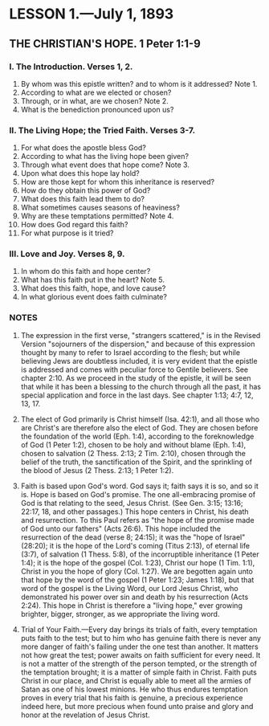 # LESSON 1.—July 1, 1893

## THE CHRISTIAN'S HOPE. 1 Peter 1:1-9

### I. The Introduction. Verses 1, 2.

1. By whom was this epistle written? and to whom is it addressed? Note 1.
2. According to what are we elected or chosen?
3. Through, or in what, are we chosen? Note 2.
4. What is the benediction pronounced upon us?

### II. The Living Hope; the Tried Faith. Verses 3-7.

1. For what does the apostle bless God?
2. According to what has the living hope been given?
3. Through what event does that hope come? Note 3.
4. Upon what does this hope lay hold?
5. How are those kept for whom this inheritance is reserved?
6. How do they obtain this power of God?
7. What does this faith lead them to do?
8. What sometimes causes seasons of heaviness?
9. Why are these temptations permitted? Note 4.
10. How does God regard this faith?
11. For what purpose is it tried?

### III. Love and Joy. Verses 8, 9.

1. In whom do this faith and hope center?
2. What has this faith put in the heart? Note 5.
3. What does this faith, hope, and love cause?
4. In what glorious event does faith culminate?

### NOTES

1. The expression in the first verse, "strangers scattered," is in the Revised Version "sojourners of the dispersion," and because of this expression thought by many to refer to Israel according to the flesh; but while believing Jews are doubtless included, it is very evident that the epistle is addressed and comes with peculiar force to Gentile believers. See chapter 2:10. As we proceed in the study of the epistle, it will be seen that while it has been a blessing to the church through all the past, it has special application and force in the last days. See chapter 1:13; 4:7, 12, 13, 17.

2. The elect of God primarily is Christ himself (Isa. 42:1), and all those who are Christ's are therefore also the elect of God. They are chosen before the foundation of the world (Eph. 1:4), according to the foreknowledge of God (1 Peter 1:2), chosen to be holy and without blame (Eph. 1:4), chosen to salvation (2 Thess. 2:13; 2 Tim. 2:10), chosen through the belief of the truth, the sanctification of the Spirit, and the sprinkling of the blood of Jesus (2 Thess. 2:13; 1 Peter 1:2).

3. Faith is based upon God's word. God says it; faith says it is so, and so it is. Hope is based on God's promise. The one all-embracing promise of God is that relating to the seed, Jesus Christ. (See Gen. 3:15; 13:16; 22:17, 18, and other passages.) This hope centers in Christ, his death and resurrection. To this Paul refers as "the hope of the promise made of God unto our fathers" (Acts 26:6). This hope included the resurrection of the dead (verse 8; 24:15); it was the "hope of Israel" (28:20); it is the hope of the Lord's coming (Titus 2:13), of eternal life (3:7), of salvation (1 Thess. 5:8), of the incorruptible inheritance (1 Peter 1:4); it is the hope of the gospel (Col. 1:23), Christ our hope (1 Tim. 1:1), Christ in you the hope of glory (Col. 1:27). We are begotten again unto that hope by the word of the gospel (1 Peter 1:23; James 1:18), but that word of the gospel is the Living Word, our Lord Jesus Christ, who demonstrated his power over sin and death by his resurrection (Acts 2:24). This hope in Christ is therefore a "living hope," ever growing brighter, bigger, stronger, as we appropriate the living word.

4. Trial of Your Faith.—Every day brings its trials of faith, every temptation puts faith to the test; but to him who has genuine faith there is never any more danger of faith's failing under the one test than another. It matters not how great the test; power awaits on faith sufficient for every need. It is not a matter of the strength of the person tempted, or the strength of the temptation brought; it is a matter of simple faith in Christ. Faith puts Christ in our place, and Christ is equally able to meet all the armies of Satan as one of his lowest minions. He who thus endures temptation proves in every trial that his faith is genuine, a precious experience indeed here, but more precious when found unto praise and glory and honor at the revelation of Jesus Christ.

